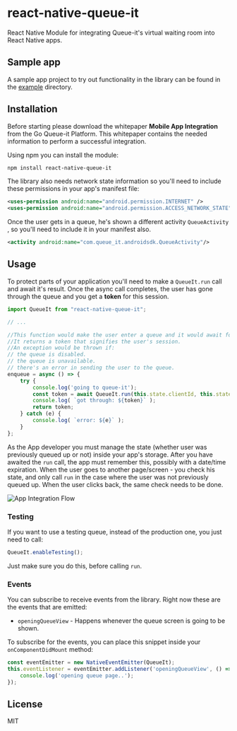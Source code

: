 # react-native-queue-it

React Native Module for integrating Queue-it's virtual waiting room into React Native apps.

## Sample app
A sample app project to try out functionality in the library can be found in the [example](https://github.com/sp0x/react-native-queue-it/tree/master/example) directory.

## Installation
Before starting please download the whitepaper **Mobile App Integration** from the Go Queue-it Platform. This whitepaper contains the needed information to perform a successful integration.

Using npm you can install the module:
``` sh
npm install react-native-queue-it
```

The library also needs network state information so you'll need to include these permissions in your app's manifest file:

``` xml
<uses-permission android:name="android.permission.INTERNET" />
<uses-permission android:name="android.permission.ACCESS_NETWORK_STATE" />
```

Once the user gets in a queue, he's shown a different activity `QueueActivity` , so you'll need to include it in your manifest also.

``` xml
<activity android:name="com.queue_it.androidsdk.QueueActivity"/>
```

## Usage

To protect parts of your application you'll need to make a `QueueIt.run` call and await it's result.
Once the async call completes, the user has gone through the queue and you get a **token** for this session.

``` js
import QueueIt from "react-native-queue-it";

// ...

//This function would make the user enter a queue and it would await for his turn to come.
//It returns a token that signifies the user's session.
//An exception would be thrown if:
// the queue is disabled.
// the queue is unavailable.
// there's an error in sending the user to the queue.
enqueue = async () => {
    try {
        console.log('going to queue-it');
        const token = await QueueIt.run(this.state.clientId, this.state.event);
        console.log( `got through: ${token}` );
        return token;
    } catch (e) {
        console.log( `error: ${e}` );
    }
};
```
As the App developer you must manage the state (whether user was previously queued up or not) inside your app's storage. After you have awaited the `run` call, the app must remember this, possibly with a date/time expiration. When the user goes to another page/screen - you check his state, and only call `run` in the case where the user was not previously queued up. When the user clicks back, the same check needs to be done.

![App Integration Flow](https://github.com/sp0x/react-native-queue-it/blob/master/App%20integration%20flow.PNG "App Integration Flow")

### Testing 

If you want to use a testing queue, instead of the production one, you just need to call:

``` js
QueueIt.enableTesting();
```
Just make sure you do this, before calling `run`.

### Events

You can subscribe to receive events from the library. Right now these are the events that are emitted:

* `openingQueueView` - Happens whenever the queue screen is going to be shown.

To subscribe for the events, you can place this snippet inside your `onComponentDidMount` method:

``` js
const eventEmitter = new NativeEventEmitter(QueueIt);
this.eventListener = eventEmitter.addListener('openingQueueView', () => {
    console.log('opening queue page..');
});
```

## License

MIT
